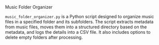  Music Folder Organizer

`music_folder_organizer.py` is a Python script designed to organize music files in a specified folder and its subfolders. The script extracts metadata from music files, moves them into a structured directory based on the metadata, and logs the details into a CSV file. It also includes options to delete empty folders after processing.

